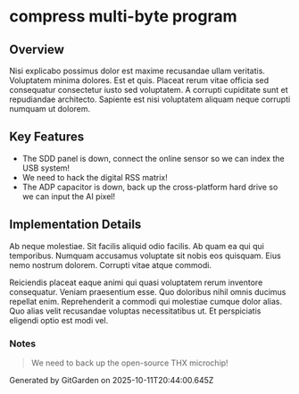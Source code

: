 # compress multi-byte program

## Overview
Nisi explicabo possimus dolor est maxime recusandae ullam veritatis. Voluptatem minima dolores. Est et quis. Placeat rerum vitae officia sed consequatur consectetur iusto sed voluptatem. A corrupti cupiditate sunt et repudiandae architecto. Sapiente est nisi voluptatem aliquam neque corrupti numquam ut dolorem.

## Key Features
- The SDD panel is down, connect the online sensor so we can index the USB system!
- We need to hack the digital RSS matrix!
- The ADP capacitor is down, back up the cross-platform hard drive so we can input the AI pixel!

## Implementation Details
Ab neque molestiae. Sit facilis aliquid odio facilis. Ab quam ea qui qui temporibus. Numquam accusamus voluptate sit nobis eos quisquam. Eius nemo nostrum dolorem. Corrupti vitae atque commodi.
 Reiciendis placeat eaque animi qui quasi voluptatem rerum inventore consequatur. Veniam praesentium esse. Quo doloribus nihil omnis ducimus repellat enim. Reprehenderit a commodi qui molestiae cumque dolor alias. Quo alias velit recusandae voluptas necessitatibus ut. Et perspiciatis eligendi optio est modi vel.

### Notes
> We need to back up the open-source THX microchip!

Generated by GitGarden on 2025-10-11T20:44:00.645Z